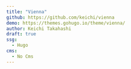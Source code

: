 ```yaml
---
title: "Vienna"
github: https://github.com/keichi/vienna
demo: https://themes.gohugo.io/theme/vienna/
author: Keichi Takahashi
draft: true
ssg:
  - Hugo
cms:
  - No Cms
---
```

